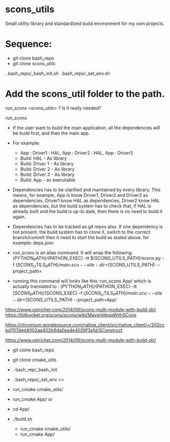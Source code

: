 # scons_utils
Small utility library and standardized build environment for my own projects.

# Sequence:
- git clone bash_repo
- git clone scons_utils

. bash_repo/_bash_init.sh
. bash_repo/_set_env.sh <Build platform>

# Add the scons_util folder to the path.

run_scons <scons_utils> ? Is it really needed?

run_scons <Project folder which contains a SconsList.txt file> <Other build options>
- If the user want to build the main application, all the dependencies will be build first, and then the main app.
- For example:
   - App : Driver1 : HAL, App : Driver2 : HAL, App : Driver3
   - Build: HAL - As library
   - Build: Driver 1 - As library
   - Build: Driver 2 - As library
   - Build: Driver 3 - As library
   - Build: App - as executable
   
- Dependencies has to be clarified and maintained by every library. This means, for example, App is know Driver1, Driver2 and Driver3 as dependencies. Driver1 know HAL as dependencies, Driver2 know HAL as dependencies, but the build system has to check that,
if HAL is already built and the build is up-to date, then there is no need to build it again.

- Dependencies has to be tracked as git repos also. If one dependency is not present, the build system has to clone it, switch to the correct branch/commit then it need to start the build as stated above.
    for example:
    deps.json

- run_scons is an alias command. It will wrap the following: $(PYTHON_PATH)/$(PATHON_EXEC) -tt $(SCONS_UTILS_PATH)/scons.py -f $(SCONS_UTILS_PATH)/main.scu --site-dir=$(SCONS_UTILS_PATH) --project_path=
- running this command will looks like this: run_scons App/ which is actually translated to :
$(PYTHON_PATH)/$(PATHON_EXEC) -tt $(SCONS_PATH)/$(SCONS_EXEC) -f $(SCONS_UTILS_PATH)/main.scu --site-dir=$(SCONS_UTILS_PATH) --project_path=App/
   


https://www.ostricher.com/2014/09/scons-multi-module-with-build-dir/
https://bitbucket.org/scons/scons/wiki/MavenIdeasWithSCons

https://chromium.googlesource.com/native_client/src/native_client/+/202ccbd707ded4002aa402b9da0ea4e4026f3a1d/SConstruct

https://www.ostricher.com/2014/09/scons-multi-module-with-build-dir/

- git clone bash_repo
- git clone cmake_utils

- . bash_rep/_bash_init
- . bash_repo/_set_env <>

- run_cmake cmake_utils/
- run_cmake App/
or 
- cd App/
- ./build.sh
    - run_cmake cmake_utils/
    - run_cmake App/